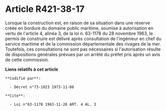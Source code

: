# Article R421-38-17

Lorsque la construction est, en raison de sa situation dans une réserve créée en bordure du domaine public maritime, soumise
à autorisation en vertu de l'article 4, alinéa 3, de la loi n. 63-1178 du 28 novembre 1963, le permis de construire est
délivré après consultation de l'ingénieur en chef du service maritime et de la commission départementale des rivages de la
mer. Toutefois, ces consultations ne sont pas nécessaires si l'autorisation résulte de dispositions générales prévues par un
arrêté du préfet pris après un avis de cette commission.

**Liens relatifs à cet article**

	**Codifié par**:

	  - Décret n°73-1023 1973-11-08

	**Cite**:

	  - Loi n°63-1178 1963-11-28 ART. 4 AL. 3
